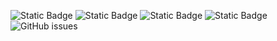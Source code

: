 ![Static Badge](https://img.shields.io/badge/blacklists-60-000000) ![Static Badge](https://img.shields.io/badge/blacklisted-3092104-cc0000) ![Static Badge](https://img.shields.io/badge/whitelisted-2244-00CC00) ![Static Badge](https://img.shields.io/badge/streaming_blacklist-28107-000000) ![GitHub issues](https://img.shields.io/github/issues/fabriziosalmi/blacklists)
